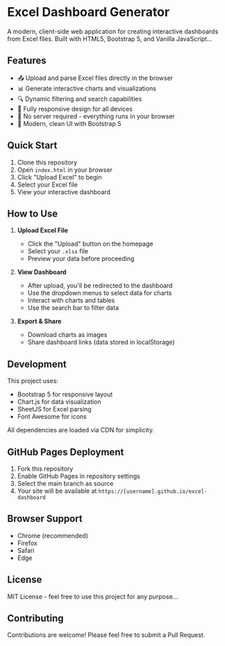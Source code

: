 # Excel Dashboard Generator

A modern, client-side web application for creating interactive dashboards from Excel files. Built with HTML5, Bootstrap 5, and Vanilla JavaScript...

## Features

- 📤 Upload and parse Excel files directly in the browser
- 📊 Generate interactive charts and visualizations
- 🔍 Dynamic filtering and search capabilities
- 📱 Fully responsive design for all devices
- 💾 No server required - everything runs in your browser
- 🎨 Modern, clean UI with Bootstrap 5

## Quick Start

1. Clone this repository
2. Open `index.html` in your browser
3. Click "Upload Excel" to begin
4. Select your Excel file
5. View your interactive dashboard

## How to Use

1. **Upload Excel File**
   - Click the "Upload" button on the homepage
   - Select your `.xlsx` file
   - Preview your data before proceeding

2. **View Dashboard**
   - After upload, you'll be redirected to the dashboard
   - Use the dropdown menus to select data for charts
   - Interact with charts and tables
   - Use the search bar to filter data

3. **Export & Share**
   - Download charts as images
   - Share dashboard links (data stored in localStorage)

## Development

This project uses:
- Bootstrap 5 for responsive layout
- Chart.js for data visualization
- SheetJS for Excel parsing
- Font Awesome for icons

All dependencies are loaded via CDN for simplicity.

## GitHub Pages Deployment

1. Fork this repository
2. Enable GitHub Pages in repository settings
3. Select the main branch as source
4. Your site will be available at `https://[username].github.io/excel-dashboard`

## Browser Support

- Chrome (recommended)
- Firefox
- Safari
- Edge

## License

MIT License - feel free to use this project for any purpose...

## Contributing

Contributions are welcome! Please feel free to submit a Pull Request. 
